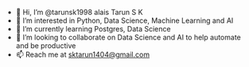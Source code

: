 - 👋 Hi, I’m @tarunsk1998 alais Tarun S K
- 👀 I’m interested in Python, Data Science, Machine Learning and AI
- 🌱 I’m currently learning Postgres, Data Science
- 💞️ I’m looking to collaborate on Data Science and AI to help automate and be productive
- 📫 Reach me at sktarun1404@gmail.com

<!---
tarunsk1998/tarunsk1998 is a ✨ special ✨ repository because its `README.md` (this file) appears on your GitHub profile.
You can click the Preview link to take a look at your changes.
--->
